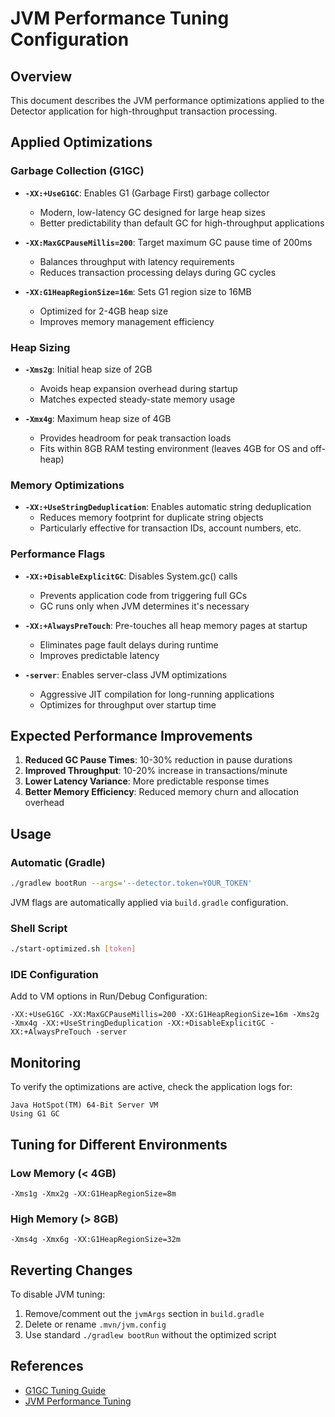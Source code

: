 # JVM Performance Tuning Configuration

## Overview

This document describes the JVM performance optimizations applied to the Detector application for high-throughput transaction processing.

## Applied Optimizations

### Garbage Collection (G1GC)
- **`-XX:+UseG1GC`**: Enables G1 (Garbage First) garbage collector
  - Modern, low-latency GC designed for large heap sizes
  - Better predictability than default GC for high-throughput applications

- **`-XX:MaxGCPauseMillis=200`**: Target maximum GC pause time of 200ms
  - Balances throughput with latency requirements
  - Reduces transaction processing delays during GC cycles

- **`-XX:G1HeapRegionSize=16m`**: Sets G1 region size to 16MB
  - Optimized for 2-4GB heap size
  - Improves memory management efficiency

### Heap Sizing
- **`-Xms2g`**: Initial heap size of 2GB
  - Avoids heap expansion overhead during startup
  - Matches expected steady-state memory usage

- **`-Xmx4g`**: Maximum heap size of 4GB
  - Provides headroom for peak transaction loads
  - Fits within 8GB RAM testing environment (leaves 4GB for OS and off-heap)

### Memory Optimizations
- **`-XX:+UseStringDeduplication`**: Enables automatic string deduplication
  - Reduces memory footprint for duplicate string objects
  - Particularly effective for transaction IDs, account numbers, etc.

### Performance Flags
- **`-XX:+DisableExplicitGC`**: Disables System.gc() calls
  - Prevents application code from triggering full GCs
  - GC runs only when JVM determines it's necessary

- **`-XX:+AlwaysPreTouch`**: Pre-touches all heap memory pages at startup
  - Eliminates page fault delays during runtime
  - Improves predictable latency

- **`-server`**: Enables server-class JVM optimizations
  - Aggressive JIT compilation for long-running applications
  - Optimizes for throughput over startup time

## Expected Performance Improvements

1. **Reduced GC Pause Times**: 10-30% reduction in pause durations
2. **Improved Throughput**: 10-20% increase in transactions/minute
3. **Lower Latency Variance**: More predictable response times
4. **Better Memory Efficiency**: Reduced memory churn and allocation overhead

## Usage

### Automatic (Gradle)
```bash
./gradlew bootRun --args='--detector.token=YOUR_TOKEN'
```
JVM flags are automatically applied via `build.gradle` configuration.

### Shell Script
```bash
./start-optimized.sh [token]
```

### IDE Configuration
Add to VM options in Run/Debug Configuration:
```
-XX:+UseG1GC -XX:MaxGCPauseMillis=200 -XX:G1HeapRegionSize=16m -Xms2g -Xmx4g -XX:+UseStringDeduplication -XX:+DisableExplicitGC -XX:+AlwaysPreTouch -server
```

## Monitoring

To verify the optimizations are active, check the application logs for:
```
Java HotSpot(TM) 64-Bit Server VM
Using G1 GC
```

## Tuning for Different Environments

### Low Memory (< 4GB)
```
-Xms1g -Xmx2g -XX:G1HeapRegionSize=8m
```

### High Memory (> 8GB)
```
-Xms4g -Xmx6g -XX:G1HeapRegionSize=32m
```

## Reverting Changes

To disable JVM tuning:
1. Remove/comment out the `jvmArgs` section in `build.gradle`
2. Delete or rename `.mvn/jvm.config`
3. Use standard `./gradlew bootRun` without the optimized script

## References

- [G1GC Tuning Guide](https://docs.oracle.com/en/java/javase/21/gctuning/garbage-first-g1-garbage-collector1.html)
- [JVM Performance Tuning](https://docs.oracle.com/en/java/javase/21/gctuning/)
